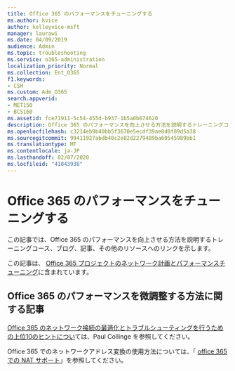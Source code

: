 ```yaml
---
title: Office 365 のパフォーマンスをチューニングする
ms.author: kvice
author: kelleyvice-msft
manager: laurawi
ms.date: 04/09/2019
audience: Admin
ms.topic: troubleshooting
ms.service: o365-administration
localization_priority: Normal
ms.collection: Ent_O365
f1.keywords:
- CSH
ms.custom: Adm_O365
search.appverid:
- MET150
- BCS160
ms.assetid: fce71911-5c54-455d-b937-1b5a0b674620
description: Office 365 のパフォーマンスを向上させる方法を説明するトレーニングコース、ブログ、記事、その他のリソースへのリンク。
ms.openlocfilehash: c3214eb9b40bb5f3670e5ecdf39ae8d0f89d5a38
ms.sourcegitcommit: 99411927abdb40c2e82d2279489ba60545989bb1
ms.translationtype: MT
ms.contentlocale: ja-JP
ms.lasthandoff: 02/07/2020
ms.locfileid: "41843938"
---
```

# <a name="tune-office-365-performance"></a>Office 365 のパフォーマンスをチューニングする

この記事では、Office 365 のパフォーマンスを向上させる方法を説明するトレーニングコース、ブログ、記事、その他のリソースへのリンクを示します。
  
この記事は、 [Office 365 プロジェクトのネットワーク計画とパフォーマンスチューニング](https://aka.ms/tune)に含まれています。
   
## <a name="articles-about-fine-tuning-office-365-performance"></a>Office 365 のパフォーマンスを微調整する方法に関する記事

[Office 365 のネットワーク接続の最適化とトラブルシューティングを行うための上位10のヒントについ](https://blogs.technet.com/b/onthewire/archive/2014/06/18/top-10-tips-for-optimising-amp-troubleshooting-your-office-365-network-connectivity.aspx)ては、Paul Collinge を参照してください。 
  
Office 365 でのネットワークアドレス変換の使用方法については、「 [office 365 での NAT サポート](nat-support-with-office-365.md)」を参照してください。
  

